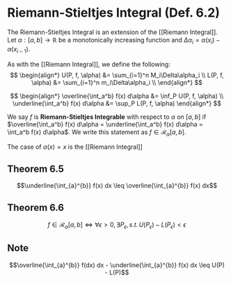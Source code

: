 # Riemann-Stieltjes Integral (Def. 6.2)

The Riemann-Stieltjes Integral is an extension of the [[Riemann Integral]]. Let $\alpha: [a, b]\to\mathbb{R}$ be a monotonically increasing function and $\Delta\alpha_i = \alpha(x_i) - \alpha(x_{i-1})$.

As with the [[Riemann Integral]], we define the following:
$$
\begin{align*}
U(P, f, \alpha) &= \sum_{i=1}^n M_i\Delta\alpha_i \\
L(P, f, \alpha) &= \sum_{i=1}^n m_i\Delta\alpha_i \\
\end{align*}
$$

$$
\begin{align*}
\overline{\int_a^b} f(x) d\alpha &= \inf_P U(P, f, \alpha) \\
\underline{\int_a^b} f(x) d\alpha &= \sup_P L(P, f, \alpha)
\end{align*}
$$

We say $f$ is **Riemann-Stieltjes Integrable** with respect to $\alpha$ on $[a, b]$ if $\overline{\int_a^b} f(x) d\alpha = \underline{\int_a^b} f(x) d\alpha = \int_a^b f(x) d\alpha$. We write this statement as $f\in\mathcal{R}_{\alpha}[a,b]$.

The case of $\alpha(x) = x$ is the [[Riemann Integral]]

## Theorem 6.5
$$\underline{\int_{a}^{b}} f(x) dx \leq \overline{\int_{a}^{b}} f(x) dx$$

## Theorem 6.6
$$f\in\mathcal{R}_{\alpha}[a, b] \iff \forall \epsilon > 0,\, \exists P_{\epsilon},\, s.t.\, U(P_{\epsilon}) - L(P_{\epsilon}) < \epsilon$$

## Note
$$\overline{\int_{a}^{b}} f(dx) dx - \underline{\int_{a}^{b}} f(x) dx \leq U(P) - L(P)$$